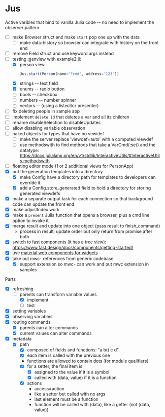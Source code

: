 # Jus
Active varibles that bind to vanilla Julia code -- no need to implement the observer pattern

- [ ] make Browser struct and make `start` pop one up with the data
  - [ ] make data-history so browser can integrate with history on the front end
- [ ] remove Field struct and use keyword args instead
- [ ] testing :genview with example2.jl:
  - [X] person view
    ```julia
    Jus.start(Person(name="Fred", address="123"))
    ```
  - [X] strings -- text field
  - [X] enums -- radio button
  - [ ] bools -- checkbox
  - [ ] numbers -- number spinner
  - [ ] vectors -- (using a listeditor presenter)
- [ ] fix deleting people in sample app
- [ ] implement `delete id` that deletes a var and all its children
- [ ] rename disableSelection to disableUpdates
- [ ] allow disabling variable observation
- [ ] naked objects for types that have no vewidef
  - [ ] make the server replace 'viewdef=auto' with a computed viewdef
  - [ ] use methodswith to find methods that take a VarCmd{:set} and the datatype:
        https://docs.julialang.org/en/v1/stdlib/InteractiveUtils/#InteractiveUtils.methodswith
- [ ] floating editor mode (1 or 2 additional views for PersonApp)
- [X] put the generation templates into a directory
  - [X] make Config have a directory path for templates to developers can override it
  - [X] add a Config.store_generated field to hold a directory for storing generated viewdefs
- [X] make a separate output task for each connection so that background code can update the front end
- [X] make adjustIndex work
- [X] make a `present` Julia function that opens a browser, plus a cmd line option to invoke it
- [X] merge result and update into one object (pass result to finish_command)
  - process in result, update order but only return from promise after both
- [X] switch to fast components (it has a tree view):
      https://www.fast.design/docs/components/getting-started/
- [X] use [material web components for widgets](https://github.com/material-components/material-web)
- [X] take out mwc- references from generic codebase
  - [X] support extension so mwc- can work and put mwc extension in samples

Parts

- [X] refreshing
  - [ ] parents can transform variable values
    - [X] implement
    - [ ] test
- [X] setting variables
- [X] observing variables
- [X] routing commands
  - [X] parents can alter commands
  - [X] current values can alter commands
- [X] metadata
  - [X] path
    - [X] composed of fields and functions: "a b() c d"
    - [X] each item is called with the previous one
    - functions are allowed to contain dots (for module qualifiers)
    - [X] for a setter, the final item is
      - [X] assigned to the value if it is a symbol
      - [X] called with (data, value) if it is a function
    - [X] actions
      - access=action
      - like a setter but called with no args
      - last element must be a function
      - function will be called with (data), like a getter (not (data, value))
